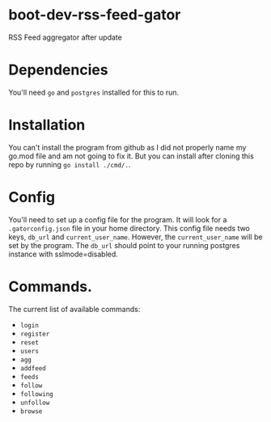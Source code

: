 # boot-dev-rss-feed-gator
RSS Feed aggregator after update

# Dependencies
You'll need `go` and `postgres` installed for this to run.

# Installation
You can't install the program from github as I did not properly name my go.mod file and am not going to fix it. But you can install after cloning this repo by running `go install ./cmd/.`.

# Config
You'll need to set up a config file for the program. It will look for a `.gatorconfig.json` file in your home directory. This config file needs two keys, `db_url` and `current_user_name`. However, the `current_user_name` will be set by the program. The `db_url` should point to your running postgres instance with sslmode=disabled.

# Commands.
The current list of available commands:
* `login`
* `register`
* `reset`
* `users`
* `agg`
* `addfeed`
* `feeds`
* `follow`
* `following`
* `unfollow`
* `browse`

